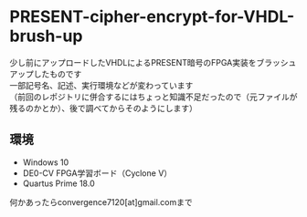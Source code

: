 # PRESENT-cipher-encrypt-for-VHDL-brush-up

少し前にアップロードしたVHDLによるPRESENT暗号のFPGA実装をブラッシュアップしたものです  
一部記号名、記述、実行環境などが変わっています  
（前回のレポジトリに併合するにはちょっと知識不足だったので（元ファイルが残るのかとか）、後で調べてからそのようにします）

## 環境  
* Windows 10
* DE0-CV FPGA学習ボード（Cyclone V）
* Quartus Prime 18.0

何かあったらconvergence7120[at]gmail.comまで
